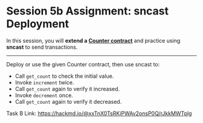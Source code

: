 # Session 5b Assignment: sncast Deployment 

In this session, you will **extend a [Counter contract](../starknet_contracts/src/contracts/counter.cairo)** and practice using **sncast** to send transactions.  

---
Deploy or use the given Counter contract, then use sncast to:
- Call `get_count` to check the initial value.
- Invoke `increment` twice.
- Call `get_count` again to verify it increased.
- Invoke `decrement` once.
- Call `get_count` again to verify it decreased.



Task B Link: https://hackmd.io/@xxTnX0TsRKiPWAv2onsP0Q/rJkkMWTplg
